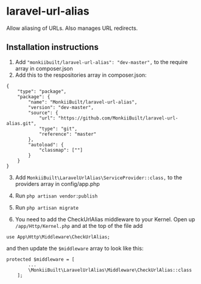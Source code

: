 # laravel-url-alias
Allow aliasing of URLs.
Also manages URL redirects.

## Installation instructions

1. Add ```"monkiibuilt/laravel-url-alias": "dev-master",``` to the require array in composer.json
2. Add this to the respositories array in composer.json:
```
{
    "type": "package",
    "package": {
        "name": "MonkiiBuilt/laravel-url-alias",
        "version": "dev-master",
        "source": {
            "url": "https://github.com/MonkiiBuilt/laravel-url-alias.git",
            "type": "git",
            "reference": "master"
        },
        "autoload": {
            "classmap": [""]
        }
    }
}
```
3. Add ```MonkiiBuilt\LaravelUrlAlias\ServiceProvider::class,``` to the providers array in config/app.php

4. Run ```php artisan vendor:publish```

5. Run ```php artisan migrate```

6. You need to add the CheckUrlAlias middleware to your Kernel. Open up ```/app/Http/Kernel.php``` and at the top of the file add 

```use App\Http\Middleware\CheckUrlAlias;```

and then update the ```$middleware``` array to look like this:

```
protected $middleware = [
        ...
        \MonkiiBuilt\LaravelUrlAlias\Middleware\CheckUrlAlias::class
    ];
```
